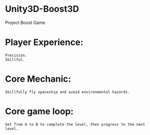 # Unity3D-Boost3D
Project Boost Game

# Player Experience: 
	Precision.
	Skillful.
# Core Mechanic: 
	Skillfully fly spaceship and avoid environmental hazards.
# Core game loop: 
	Get from A to B to complete the level, then progress to the next level.
